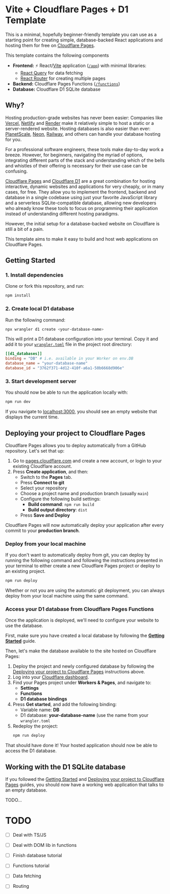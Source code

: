 # Vite + Cloudflare Pages + D1 Template

This is a minimal, hopefully beginner-friendly template you can use as a starting point for creating simple, database-backed React applications and hosting them for free on [Cloudflare Pages](https://pages.cloudflare.com/).

This template contains the following components
- **Frontend:** ⚡️ React/[Vite](https://vitejs.dev/) application ([`/app`](app/)) with minimal libraries:
  - [React Query](https://tanstack.com/query/v3/) for data fetching
  - [React Router](https://reactrouter.com/) for creating multiple pages
- **Backend:** Cloudflare Pages Functions ([`/functions`](functions/))
- **Database:** Cloudflare D1 SQLite database

## Why?

Hosting production-grade websites has never been easier: Companies like [Vercel](https://vercel.com), [Netlify](https://netlify.com) and [Render](https://render.com) make it relatively simple to host a static or a server-rendered website. Hosting databases is also easier than ever: [PlanetScale](https://planetscale.com), [Neon](https://neon.tech), [Railway](https://railway.app), and others can handle your database hosting for you. 

For a professional software engineers, these tools make day-to-day work a breeze. However, for beginners, navigating the myriad of options, integrating different parts of the stack and understanding which of the bells and whistles of their offering is necessary for their use case can be confusing.

[Cloudflare Pages](https://pages.cloudflare.com[) and [Cloudflare D1](https://developers.cloudflare.com/d1/learning/local-development/) are a great combination for hosting interactive, dynamic websites and applications for very cheaply, or in many cases, for free. They allow you to implement the frontend, backend and database in a single codebase using just your favorite JavaScript library and a serverless SQLite-compatible database, allowing new developers who already know these tools to focus on programming their application instead of understanding different hosting paradigms.

However, the initial setup for a database-backed website on Cloudflare is still a bit of a pain.

This template aims to make it easy to build and host web applications on Cloudflare Pages.

## Getting Started

### 1. Install dependencies

Clone or fork this repository, and run:
```bash
npm install
```

### 2. Create local D1 database

Run the following command:

```bash
npx wrangler d1 create <your-database-name>
```

This will print a D1 database configuration into your terminal. Copy it and add it to your [`wrangler.toml`](./wrangler.toml) file in the project root directory:

```toml
[[d1_databases]]
binding = "DB" # i.e. available in your Worker on env.DB
database_name = "your-database-name"
database_id = "3762f371-4d12-410f-a6a1-50b6668d906e"
```

### 3. Start development server

You should now be able to run the application locally with:

```bash
npm run dev
```

If you navigate to [localhost:3000](http://localhost:3000), you should see an empty website that displays the current time.


## Deploying your project to Cloudflare Pages

Cloudflare Pages allows you to deploy automatically from a GitHub repository. Let's set that up:

1. Go to [pages.cloudflare.com](https://pages.cloudflare.com/) and create a new account, or login to your existing Cloudflare account.
2. Press **Create application**, and then:
   - Switch to the **Pages** tab.
   - Press **Connect to git**
   - Select your repository
   - Choose a project name and production branch (usually `main`)
   - Configure the following build settings:
     - **Build command**: `npm run build`
     - **Build output directory**: `dist`
   - Press **Save and Deploy**

Cloudflare Pages will now automatically deploy your application after every commit to your **production branch**.

### Deploy from your local machine

If you don't want to automatically deploy from git, you can deploy by running the following command and following the instructions presented in your terminal to either create a new Cloudflare Pages project or deploy to an existing project.

```bash
npm run deploy
```

Whether or not you are using the automatic git deployment, you can always deploy from your local machine using the same command.


### Access your D1 database from Cloudflare Pages Functions

Once the application is deployed, we'll need to configure your website to use the database.

First, make sure you have created a local database by following the [**Getting Started**](#getting-started) guide.

Then, let's make the database available to the site hosted on Cloudflare Pages: 

1. Deploy the project and newly configured database by following the [Deploying your project to Cloudflare Pages](#deploying-your-project-to-cloudflare-pages) instructions above.
2. Log into your [Cloudflare dashboard](https://dash.cloudflare.com). 
3. Find your Pages project under **Workers & Pages**, and navigate to: 
   - **Settings**
   - **Functions**
   - **D1 database bindings**
4. Press **Get started**, and add the following binding:
   - Variable name: **DB**
   - D1 database: **your-database-name** (use the name from your `wrangler.toml`
5. Redeploy the project:
   ```bash
   npm run deploy
   ```

That should have done it! Your hosted application should now be able to access the D1 database.

## Working with the D1 SQLite database

If you followed the [Getting Started](#getting-started) and [Deploying your project to Cloudflare Pages](#deploying-your-project-to-cloudflare-pages) guides, you should now have a working web application that talks to an empty database.

TODO...


# TODO

- [ ] Deal with TS/JS
- [ ] Deal with DOM lib in functions
- [ ] Finish database tutorial
- [ ] Functions tutorial
- [ ] Data fetching
- [ ] Routing



